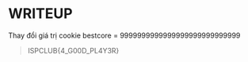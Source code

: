 # WRITEUP

Thay đổi giá trị cookie bestcore = 9999999999999999999999999999

> ISPCLUB{4_G00D_PL4Y3R}
